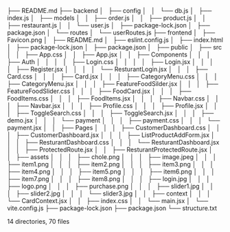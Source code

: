 ├── README.md
├── backend
│   ├── config
│   │   └── db.js
│   ├── index.js
│   ├── models
│   │   ├── order.js
│   │   ├── product.js
│   │   ├── restaurant.js
│   │   └── user.js
│   ├── package-lock.json
│   ├── package.json
│   └── routes
│       └── userRoutes.js
├── frontend
│   ├── Favicon.png
│   ├── README.md
│   ├── eslint.config.js
│   ├── index.html
│   ├── package-lock.json
│   ├── package.json
│   ├── public
│   ├── src
│   │   ├── App.css
│   │   ├── App.jsx
│   │   ├── Components
│   │   │   ├── Auth
│   │   │   │   ├── Login.css
│   │   │   │   ├── Login.jsx
│   │   │   │   ├── Register.jsx
│   │   │   │   └── ResturantLogin.jsx
│   │   │   ├── Card.css
│   │   │   ├── Card.jsx
│   │   │   ├── CategoryMenu.css
│   │   │   ├── CategoryMenu.jsx
│   │   │   ├── FeatureFoodSilder.jsx
│   │   │   ├── FeatureFoodSlider.css
│   │   │   ├── FoodCard.jsx
│   │   │   ├── FoodItems.css
│   │   │   ├── FoodItems.jsx
│   │   │   ├── Navbar.css
│   │   │   ├── Navbar.jsx
│   │   │   ├── Profile.css
│   │   │   ├── Profile.jsx
│   │   │   ├── ToggleSearch.css
│   │   │   ├── ToggleSearch.jsx
│   │   │   ├── demo.jsx
│   │   │   └── payment
│   │   │       ├── payment.css
│   │   │       └── payment.jsx
│   │   ├── Pages
│   │   │   ├── CustomerDashboard.css
│   │   │   ├── CustomerDashboard.jsx
│   │   │   ├── ListProductAddForm.jsx
│   │   │   ├── ResturantDashboard.css
│   │   │   └── ResturantDashboard.jsx
│   │   ├── ProtectedRoute.jsx
│   │   ├── ResturantProtectedRoute.jsx
│   │   ├── assets
│   │   │   ├── chole.png
│   │   │   ├── image.jpeg
│   │   │   ├── item1.png
│   │   │   ├── item2.png
│   │   │   ├── item3.png
│   │   │   ├── item4.png
│   │   │   ├── item5.png
│   │   │   ├── item6.png
│   │   │   ├── item7.png
│   │   │   ├── item8.png
│   │   │   ├── login.jpg
│   │   │   ├── logo.png
│   │   │   ├── purchase.png
│   │   │   ├── slider1.jpg
│   │   │   ├── slider2.jpg
│   │   │   └── slider3.jpg
│   │   ├── context
│   │   │   └── CardContext.jsx
│   │   ├── index.css
│   │   └── main.jsx
│   └── vite.config.js
├── package-lock.json
├── package.json
└── structure.txt

14 directories, 70 files
